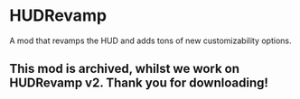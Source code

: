 # HUDRevamp
A mod that revamps the HUD and adds tons of new customizability options. 

## This mod is archived, whilst we work on HUDRevamp v2. Thank you for downloading!
